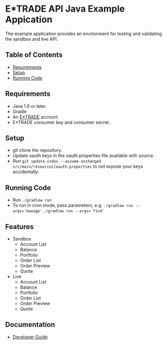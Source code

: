 # E*TRADE API Java Example Appication 

The example application provides an environment for testing and validating the sandbox and live API.

## Table of Contents

* [Requirements](#requirements)
* [Setup](#setup)
* [Running Code](#running-code)

## Requirements
 - Java 1.8 or later.
 - Gradle
 - An [E*TRADE](https://us.etrade.com) account.
 - E*TRADE consumer key and consumer secret.
	
 ## Setup
 - git clone the repository.
 - Update oauth keys in the oauth.properties file available with source.
 - Run `git update-index --assume-unchanged  src/main/resources/oauth.properties` to not expose your keys accidentally.

## Running Code 

 - Run `./gradlew run`
 - To run in cron mode, pass parameters, e.g. `./gradlew run --args='manage'` `./gradlew run --args='find'`

## Features
 - Sandbox
   * Account List
   * Balance
   * Portfolio
   * Order List
   * Order Preview
   * Quote
 - Live
   * Account List
   * Balance
   * Portfolio
   * Order List
   * Order Preview
   * Quote

## Documentation
 - [Developer Guide](https://developer.etrade.com/home)